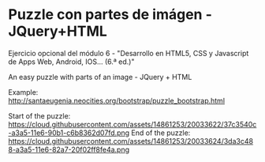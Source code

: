 # Puzzle con partes de imágen - JQuery+HTML
Ejercicio opcional del módulo 6 - "Desarrollo en HTML5, CSS y Javascript de Apps Web, Android, IOS... (6.ª ed.)"

An easy puzzle with parts of an image - JQuery + HTML

Example:<br>
http://santaeugenia.neocities.org/bootstrap/puzzle_bootstrap.html

Start of the puzzle:
https://cloud.githubusercontent.com/assets/14861253/20033622/37c3540c-a3a5-11e6-90b1-c6b8362d07fd.png
End of the puzzle:
https://cloud.githubusercontent.com/assets/14861253/20033624/3da3c488-a3a5-11e6-82a7-20f02ff8fe4a.png
